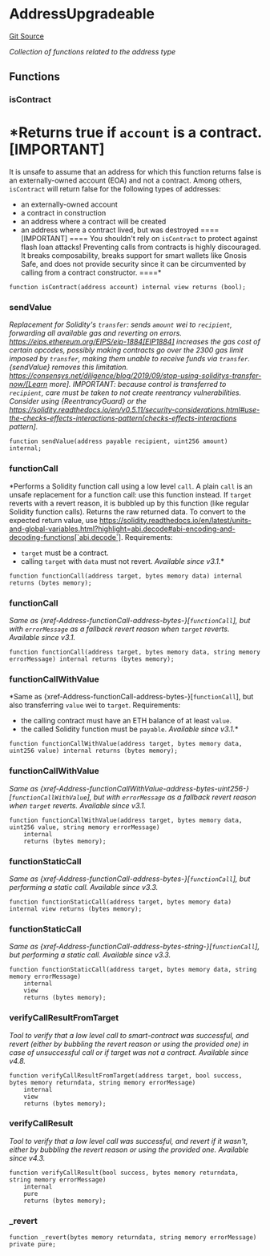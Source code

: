 # AddressUpgradeable
[Git Source](https://github.com/thrackle-io/rules-protocol/blob/63b22fe4cc7ce8c74a4c033635926489351a3581/src/helpers/AddressUpgradeable.sol)

*Collection of functions related to the address type*


## Functions
### isContract

*Returns true if `account` is a contract.
[IMPORTANT]
====
It is unsafe to assume that an address for which this function returns
false is an externally-owned account (EOA) and not a contract.
Among others, `isContract` will return false for the following
types of addresses:
- an externally-owned account
- a contract in construction
- an address where a contract will be created
- an address where a contract lived, but was destroyed
====
[IMPORTANT]
====
You shouldn't rely on `isContract` to protect against flash loan attacks!
Preventing calls from contracts is highly discouraged. It breaks composability, breaks support for smart wallets
like Gnosis Safe, and does not provide security since it can be circumvented by calling from a contract
constructor.
====*


```solidity
function isContract(address account) internal view returns (bool);
```

### sendValue

*Replacement for Solidity's `transfer`: sends `amount` wei to
`recipient`, forwarding all available gas and reverting on errors.
https://eips.ethereum.org/EIPS/eip-1884[EIP1884] increases the gas cost
of certain opcodes, possibly making contracts go over the 2300 gas limit
imposed by `transfer`, making them unable to receive funds via
`transfer`. {sendValue} removes this limitation.
https://consensys.net/diligence/blog/2019/09/stop-using-soliditys-transfer-now/[Learn more].
IMPORTANT: because control is transferred to `recipient`, care must be
taken to not create reentrancy vulnerabilities. Consider using
{ReentrancyGuard} or the
https://solidity.readthedocs.io/en/v0.5.11/security-considerations.html#use-the-checks-effects-interactions-pattern[checks-effects-interactions pattern].*


```solidity
function sendValue(address payable recipient, uint256 amount) internal;
```

### functionCall

*Performs a Solidity function call using a low level `call`. A
plain `call` is an unsafe replacement for a function call: use this
function instead.
If `target` reverts with a revert reason, it is bubbled up by this
function (like regular Solidity function calls).
Returns the raw returned data. To convert to the expected return value,
use https://solidity.readthedocs.io/en/latest/units-and-global-variables.html?highlight=abi.decode#abi-encoding-and-decoding-functions[`abi.decode`].
Requirements:
- `target` must be a contract.
- calling `target` with `data` must not revert.
_Available since v3.1._*


```solidity
function functionCall(address target, bytes memory data) internal returns (bytes memory);
```

### functionCall

*Same as {xref-Address-functionCall-address-bytes-}[`functionCall`], but with
`errorMessage` as a fallback revert reason when `target` reverts.
_Available since v3.1._*


```solidity
function functionCall(address target, bytes memory data, string memory errorMessage) internal returns (bytes memory);
```

### functionCallWithValue

*Same as {xref-Address-functionCall-address-bytes-}[`functionCall`],
but also transferring `value` wei to `target`.
Requirements:
- the calling contract must have an ETH balance of at least `value`.
- the called Solidity function must be `payable`.
_Available since v3.1._*


```solidity
function functionCallWithValue(address target, bytes memory data, uint256 value) internal returns (bytes memory);
```

### functionCallWithValue

*Same as {xref-Address-functionCallWithValue-address-bytes-uint256-}[`functionCallWithValue`], but
with `errorMessage` as a fallback revert reason when `target` reverts.
_Available since v3.1._*


```solidity
function functionCallWithValue(address target, bytes memory data, uint256 value, string memory errorMessage)
    internal
    returns (bytes memory);
```

### functionStaticCall

*Same as {xref-Address-functionCall-address-bytes-}[`functionCall`],
but performing a static call.
_Available since v3.3._*


```solidity
function functionStaticCall(address target, bytes memory data) internal view returns (bytes memory);
```

### functionStaticCall

*Same as {xref-Address-functionCall-address-bytes-string-}[`functionCall`],
but performing a static call.
_Available since v3.3._*


```solidity
function functionStaticCall(address target, bytes memory data, string memory errorMessage)
    internal
    view
    returns (bytes memory);
```

### verifyCallResultFromTarget

*Tool to verify that a low level call to smart-contract was successful, and revert (either by bubbling
the revert reason or using the provided one) in case of unsuccessful call or if target was not a contract.
_Available since v4.8._*


```solidity
function verifyCallResultFromTarget(address target, bool success, bytes memory returndata, string memory errorMessage)
    internal
    view
    returns (bytes memory);
```

### verifyCallResult

*Tool to verify that a low level call was successful, and revert if it wasn't, either by bubbling the
revert reason or using the provided one.
_Available since v4.3._*


```solidity
function verifyCallResult(bool success, bytes memory returndata, string memory errorMessage)
    internal
    pure
    returns (bytes memory);
```

### _revert


```solidity
function _revert(bytes memory returndata, string memory errorMessage) private pure;
```

